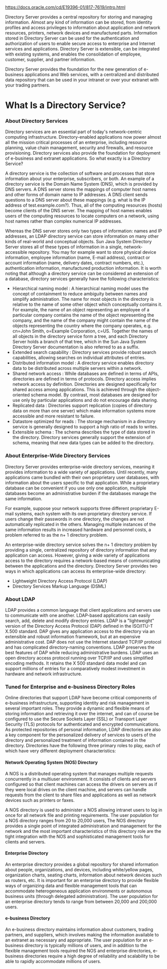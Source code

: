 https://docs.oracle.com/cd/E19396-01/817-7619/intro.html

Directory Server provides a central repository for storing and managing information. Almost any kind of information can be stored, from identity profiles and access privileges to information about application and network resources, printers, network devices and manufactured parts. Information stored in Directory Server can be used for the authentication and authorization of users to enable secure access to enterprise and Internet services and applications. Directory Server is extensible, can be integrated with existing systems, and enables the consolidation of employee, customer, supplier, and partner information.

Directory Server provides the foundation for the new generation of e-business applications and Web services, with a centralized and distributed data repository that can be used in your intranet or over your extranet with your trading partners. 

# What Is a Directory Service? 

### About Directory Services 

Directory services are an essential part of today's network-centric computing infrastructure. Directory-enabled applications now power almost all the mission critical processes of an enterprise, including resource planning, value chain management, security and firewalls, and resource provisioning. Directory services also provide the foundation for deployment of e-business and extranet applications. So what exactly is a Directory Service?

A directory service is the collection of software and processes that store information about your enterprise, subscribers, or both. An example of a directory service is the Domain Name System (DNS), which is provided by DNS servers. A DNS server stores the mappings of computer host names and other forms of domain name to IP addresses. A DNS client sends questions to a DNS server about these mappings (e.g. what is the IP address of test.example.com?). Thus, all of the computing resources (hosts) become clients of the DNS server. The mapping of host names enables users of the computing resources to locate computers on a network, using host names rather than complex numerical IP addresses.

Whereas the DNS server stores only two types of information: names and IP addresses, an LDAP directory service can store information on many other kinds of real-world and conceptual objects. Sun Java System Directory Server stores all of these types of information in a single, network-accessible repository. You may for example want to store physical device information, employee information (name, E-mail address), contract or account information (name, delivery dates, contract numbers, etc.), authentication information, manufactured production information. It is worth noting that although a directory service can be considered an extension of a database, directory services generally have the following characteristics:

* Hierarchical naming model : A hierarchical naming model uses the concept of containment to reduce ambiguity between names and simplify administration. The name for most objects in the directory is relative to the name of some other object which conceptually contains it. For example, the name of an object representing an employee of a particular company contains the name of the object representing the company, and the name of the company might contain the name of the objects representing the country where the company operates, e.g. cn=John Smith, o=Example Corporation, c=US. Together the names of all objects in the directory service form a tree, and each Directory Server holds a branch of that tree, which in the Sun Java System Directory Server documentation is also referred to as a suffix.
* Extended search capability : Directory services provide robust search capabilities, allowing searches on individual attributes of entries.
* Distributed information model : A directory service enables directory data to be distributed across multiple servers within a network.
* Shared network access : While databases are defined in terms of APIs, directories are defined in terms of protocols. Directory access implies network access by definition. Directories are designed specifically for shared access among applications. This is achieved through the object-oriented schema model. By contrast, most databases are designed for use only by particular applications and do not encourage data sharing.
* Replicated data : Directories support replication (copies of directory data on more than one server) which make information systems more accessible and more resistant to failure.
* Datastore optimized for reads : The storage mechanism in a directory service is generally designed to support a high ratio of reads to writes.
* Extensible schema : The schema describes the type of data stored in the directory. Directory services generally support the extension of schema, meaning that new data types can be added to the directory.

###  About Enterprise-Wide Directory Services

Directory Server provides enterprise-wide directory services, meaning it provides information to a wide variety of applications. Until recently, many applications came bundled with their own proprietary user databases, with information about the users specific to that application. While a proprietary database can be convenient if you use only one application, multiple databases become an administrative burden if the databases manage the same information.

For example, suppose your network supports three different proprietary E-mail systems, each system with its own proprietary directory service. If users change their passwords in one directory, the changes are not automatically replicated in the others. Managing multiple instances of the same information results in increased hardware and personnel costs, a problem referred to as the n+ 1 directory problem.

An enterprise-wide directory service solves the n+ 1 directory problem by providing a single, centralized repository of directory information that any application can access. However, giving a wide variety of applications access to the directory requires a network-based means of communicating between the applications and the directory. Directory Server provides two ways in which applications can access its enterprise-wide directory:

* Lightweight Directory Access Protocol (LDAP)
* Directory Services Markup Language (DSML)

###  About LDAP

LDAP provides a common language that client applications and servers use to communicate with one another. LDAP-based applications can easily search, add, delete and modify directory entries. LDAP is a "lightweight" version of the Directory Access Protocol (DAP) defined in the ISO/ITU-T X.500 standard. DAP gives any application access to the directory via an extensible and robust information framework, but at an expensive administrative cost. DAP does not use the Internet standard TCP/IP protocol and has complicated directory-naming conventions. LDAP preserves the best features of DAP while reducing administrative burdens. LDAP uses an open directory access protocol running over TCP/IP and uses simplified encoding methods. It retains the X 500 standard data model and can support millions of entries for a comparatively modest investment in hardware and network infrastructure. 

###  Tuned for Enterprise and e-business Directory Roles

Online directories that support LDAP have become critical components of e-business infrastructure, supporting identity and risk management in several important roles. They provide a dynamic and flexible means of storing information and retrieving it over the internet, and can of course be configured to use the Secure Sockets Layer (SSL) or Transport Layer Security (TLS) protocols for authenticated and encrypted communications. As protected repositories of personal information, LDAP directories are also a key component for the personalized delivery of services to users of the directory and personalized treatment of information contained in the directory. Directories have the following three primary roles to play, each of which have very different deployment characteristics:

#### Network Operating System (NOS) Directory 

A NOS is a distributed operating system that manages multiple requests concurrently in a multiuser environment. It consists of clients and servers configured so that client machines can access the drivers on servers as if they were local drives on the client machine, and servers can handle requests from the client to share files and applications as well as network devices such as printers or faxes.

A NOS directory is used to administer a NOS allowing intranet users to log in once for all network file and printing requirements. The user population for a NOS directory ranges from 20 to 20,000 users, The NOS directory provides a single point of integrated administration and management for the network and the most important characteristics of this directory role are the tight integration with the NOS and sophisticated management tools for clients and servers.

#### Enterprise Directory

An enterprise directory provides a global repository for shared information about people, organizations, and devices, including white/yellow pages, organization charts, seating charts, information about network devices such as routers, etc. It is important for an enterprise directory to provide flexible ways of organizing data and flexible management tools that can accommodate heterogeneous application environments or autonomous business units (through delegated administration). The user population for an enterprise directory tends to range from between 20,000 and 200,000 users.

#### e-business Directory

An e-business directory maintains information about customers, trading partners, and suppliers, which involves making the information available to an extranet as necessary and appropriate. The user population for an e-business directory is typically millions of users, and in addition to the flexible management tools required the NOS and enterprise directories, e-business directories require a high degree of reliability and scalability to be able to rapidly accommodate millions of users.

